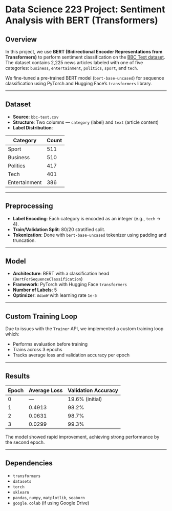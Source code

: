 # Data Science 223 Project: Sentiment Analysis with BERT (Transformers)

## Overview

In this project, we use **BERT (Bidirectional Encoder Representations from Transformers)** to perform sentiment classification on the [BBC Text dataset](https://www.kaggle.com/datasets/cpichot/bbc-news). The dataset contains 2,225 news articles labeled with one of five categories: `business`, `entertainment`, `politics`, `sport`, and `tech`.

We fine-tuned a pre-trained BERT model (`bert-base-uncased`) for sequence classification using PyTorch and Hugging Face’s `transformers` library.

---

## Dataset

- **Source**: `bbc-text.csv`
- **Structure**: Two columns — `category` (label) and `text` (article content)
- **Label Distribution**:

| Category       | Count |
|----------------|-------|
| Sport          | 511   |
| Business       | 510   |
| Politics       | 417   |
| Tech           | 401   |
| Entertainment  | 386   |

---

## Preprocessing

- **Label Encoding**: Each category is encoded as an integer (e.g., `tech` → 4).
- **Train/Validation Split**: 80/20 stratified split.
- **Tokenization**: Done with `bert-base-uncased` tokenizer using padding and truncation.

---

## Model

- **Architecture**: BERT with a classification head (`BertForSequenceClassification`)
- **Framework**: PyTorch with Hugging Face `transformers`
- **Number of Labels**: 5
- **Optimizer**: `AdamW` with learning rate `1e-5`

---

## Custom Training Loop

Due to issues with the `Trainer` API, we implemented a custom training loop which:
- Performs evaluation before training
- Trains across 3 epochs
- Tracks average loss and validation accuracy per epoch

---

## Results

| Epoch | Average Loss | Validation Accuracy |
|-------|--------------|---------------------|
| 0     | —            | 19.6% (initial)     |
| 1     | 0.4913       | 98.2%               |
| 2     | 0.0631       | 98.7%               |
| 3     | 0.0299       | 99.3%               |

The model showed rapid improvement, achieving strong performance by the second epoch.

---

## Dependencies

- `transformers`
- `datasets`
- `torch`
- `sklearn`
- `pandas`, `numpy`, `matplotlib`, `seaborn`
- `google.colab` (if using Google Drive)


